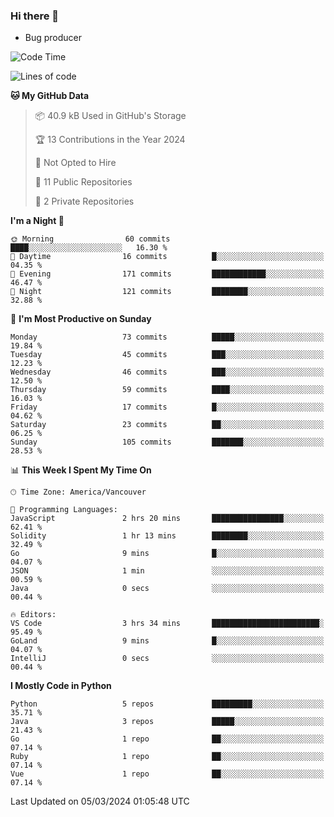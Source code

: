 ### Hi there 👋
* Bug producer


<!--START_SECTION:waka-->
![Code Time](http://img.shields.io/badge/Code%20Time-1%2C120%20hrs%2023%20mins-blue)

![Lines of code](https://img.shields.io/badge/From%20Hello%20World%20I%27ve%20Written-84.3%20thousand%20lines%20of%20code-blue)

**🐱 My GitHub Data** 

> 📦 40.9 kB Used in GitHub's Storage 
 > 
> 🏆 13 Contributions in the Year 2024
 > 
> 🚫 Not Opted to Hire
 > 
> 📜 11 Public Repositories 
 > 
> 🔑 2 Private Repositories 
 > 
**I'm a Night 🦉** 

```text
🌞 Morning                60 commits          ████░░░░░░░░░░░░░░░░░░░░░   16.30 % 
🌆 Daytime                16 commits          █░░░░░░░░░░░░░░░░░░░░░░░░   04.35 % 
🌃 Evening                171 commits         ████████████░░░░░░░░░░░░░   46.47 % 
🌙 Night                  121 commits         ████████░░░░░░░░░░░░░░░░░   32.88 % 
```
📅 **I'm Most Productive on Sunday** 

```text
Monday                   73 commits          █████░░░░░░░░░░░░░░░░░░░░   19.84 % 
Tuesday                  45 commits          ███░░░░░░░░░░░░░░░░░░░░░░   12.23 % 
Wednesday                46 commits          ███░░░░░░░░░░░░░░░░░░░░░░   12.50 % 
Thursday                 59 commits          ████░░░░░░░░░░░░░░░░░░░░░   16.03 % 
Friday                   17 commits          █░░░░░░░░░░░░░░░░░░░░░░░░   04.62 % 
Saturday                 23 commits          ██░░░░░░░░░░░░░░░░░░░░░░░   06.25 % 
Sunday                   105 commits         ███████░░░░░░░░░░░░░░░░░░   28.53 % 
```


📊 **This Week I Spent My Time On** 

```text
🕑︎ Time Zone: America/Vancouver

💬 Programming Languages: 
JavaScript               2 hrs 20 mins       ████████████████░░░░░░░░░   62.41 % 
Solidity                 1 hr 13 mins        ████████░░░░░░░░░░░░░░░░░   32.49 % 
Go                       9 mins              █░░░░░░░░░░░░░░░░░░░░░░░░   04.07 % 
JSON                     1 min               ░░░░░░░░░░░░░░░░░░░░░░░░░   00.59 % 
Java                     0 secs              ░░░░░░░░░░░░░░░░░░░░░░░░░   00.44 % 

🔥 Editors: 
VS Code                  3 hrs 34 mins       ████████████████████████░   95.49 % 
GoLand                   9 mins              █░░░░░░░░░░░░░░░░░░░░░░░░   04.07 % 
IntelliJ                 0 secs              ░░░░░░░░░░░░░░░░░░░░░░░░░   00.44 % 
```

**I Mostly Code in Python** 

```text
Python                   5 repos             █████████░░░░░░░░░░░░░░░░   35.71 % 
Java                     3 repos             █████░░░░░░░░░░░░░░░░░░░░   21.43 % 
Go                       1 repo              ██░░░░░░░░░░░░░░░░░░░░░░░   07.14 % 
Ruby                     1 repo              ██░░░░░░░░░░░░░░░░░░░░░░░   07.14 % 
Vue                      1 repo              ██░░░░░░░░░░░░░░░░░░░░░░░   07.14 % 
```




 Last Updated on 05/03/2024 01:05:48 UTC
<!--END_SECTION:waka-->
